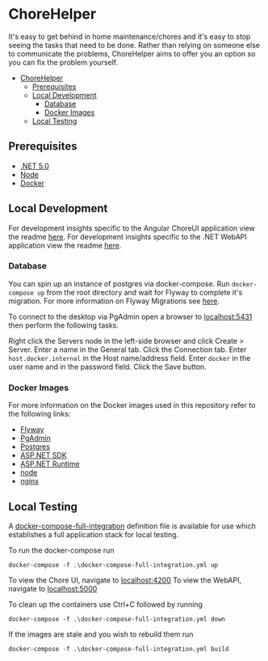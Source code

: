 # ChoreHelper

It's easy to get behind in home maintenance/chores and it's easy to stop seeing the tasks that need to be done. Rather than relying on someone else to communicate the problems, ChoreHelper aims to offer you an option so you can fix the problem yourself.

- [ChoreHelper](#chorehelper)
  - [Prerequisites](#prerequisites)
  - [Local Development](#local-development)
    - [Database](#database)
    - [Docker Images](#docker-images)
  - [Local Testing](#local-testing)

## Prerequisites

- [.NET 5.0](https://dotnet.microsoft.com/download/dotnet/5.0)
- [Node](https://nodejs.org/en/download/)
- [Docker](https://www.docker.com/products/docker-desktop)

## Local Development

For development insights specific to the Angular ChoreUI application view the readme [here](./apps/choreui/README.md).
For development insights specific to the .NET WebAPI application view the readme [here](./apps/webapi/README.md).

### Database

You can spin up an instance of postgres via docker-compose. Run ```docker-compose up``` from the root directory and wait for Flyway to complete it's migration. For more information on Flyway Migrations see [here](https://flywaydb.org/documentation/concepts/migrations). 

To connect to the desktop via PgAdmin open a browser to [localhost:5431](http://localhost:5431/) then perform the following tasks. 

Right click the Servers node in the left-side browser and click Create > Server. 
Enter a name in the General tab.
Click the Connection tab.
Enter ```host.docker.internal``` in the Host name/address field. 
Enter ```docker``` in the user name and in the password field.
Click the Save button.

### Docker Images

For more information on the Docker images used in this repository refer to the following links:
- [Flyway](https://hub.docker.com/r/flyway/flyway)
- [PgAdmin](https://hub.docker.com/r/dpage/pgadmin4/)
- [Postgres](https://hub.docker.com/_/postgres)
- [ASP.NET SDK](https://hub.docker.com/_/microsoft-dotnet-sdk)
- [ASP.NET Runtime](https://hub.docker.com/_/microsoft-dotnet-aspnet)
- [node](https://hub.docker.com/_/node)
- [nginx](https://hub.docker.com/_/nginx)

## Local Testing

A [docker-compose-full-integration](docker-compose-full-integration.yml) definition file is available for use which establishes a full application stack for local testing. 

To run the docker-compose run
```
docker-compose -f .\docker-compose-full-integration.yml up
```

To view the Chore UI, navigate to [localhost:4200](http://localhost:4200)
To view the WebAPI, navigate to [localhost:5000](http://localhost:5000)

To clean up the containers use Ctrl+C followed by running
```
docker-compose -f .\docker-compose-full-integration.yml down
```

If the images are stale and you wish to rebuild them run
```
docker-compose -f .\docker-compose-full-integration.yml build
```
